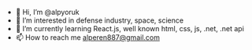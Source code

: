 - 👋 Hi, I’m @alpyoruk
- 👀 I’m interested in defense industry, space, science
- 🌱 I’m currently learning React.js, well known html, css, js, .net, .net api
- 📫 How to reach me alperen887@gmail.com

<!---
alpyoruk/alpyoruk is a ✨ special ✨ repository because its `README.md` (this file) appears on your GitHub profile.
You can click the Preview link to take a look at your changes.
--->
